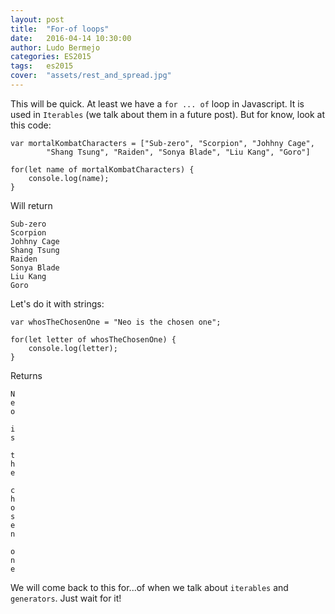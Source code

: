 ```yaml
---
layout: post
title:  "For-of loops"
date:   2016-04-14 10:30:00
author: Ludo Bermejo
categories: ES2015 
tags:	es2015
cover:  "assets/rest_and_spread.jpg"
---
```


This will be quick. At least we have a `for ... of` loop in Javascript. It is used in `Iterables` (we talk about them in a future post). But for know, look at this code:

    var mortalKombatCharacters = ["Sub-zero", "Scorpion", "Johhny Cage", 
            "Shang Tsung", "Raiden", "Sonya Blade", "Liu Kang", "Goro"]
            
    for(let name of mortalKombatCharacters) {
        console.log(name);
    }

Will return
    
    Sub-zero
    Scorpion
    Johhny Cage
    Shang Tsung
    Raiden
    Sonya Blade
    Liu Kang
    Goro
    
Let's do it with strings:
    
    var whosTheChosenOne = "Neo is the chosen one";
            
    for(let letter of whosTheChosenOne) {
        console.log(letter);
    }
    
Returns 
    
    N
    e
    o
     
    i
    s
     
    t
    h
    e
     
    c
    h
    o
    s
    e
    n
     
    o
    n
    e

We will come back to this for...of when we talk about `iterables` and `generators`. Just wait for it! 
